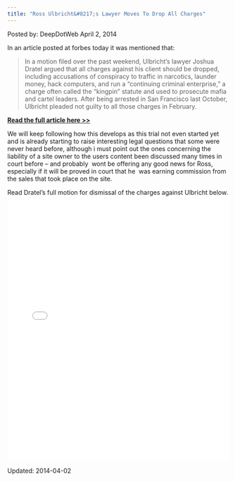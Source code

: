 ```yaml
---
title: "Ross Ulbricht&#8217;s Lawyer Moves To Drop All Charges"
---
```


Posted by: DeepDotWeb
<span>April 2, 2014</span>

<p>In an article posted at forbes today it was mentioned that:</p>
<blockquote><p>In a motion filed over the past weekend, Ulbricht’s lawyer Joshua Dratel argued that all charges against his client should be dropped, including accusations of conspiracy to traffic in narcotics, launder money, hack computers, and run a “continuing criminal enterprise,” a charge often called the “kingpin” statute and used to prosecute mafia and cartel leaders. After being arrested in San Francisco last October, Ulbricht pleaded not guilty to all those charges in February.</p></blockquote>
<p><strong><a href="http://www.forbes.com/sites/andygreenberg/2014/04/01/alleged-silk-road-creators-lawyer-denies-bitcoin-is-monetary-instrument-moves-to-drop-all-charges/" target="_blank">Read the full article here &gt;&gt;</a></strong></p>
<p>We will keep following how this develops as this trial not even started yet and is already starting to raise interesting legal questions that some were never heard before, although i must point out the ones concerning the liability of a site owner to the users content been discussed many times in court before &#8211; and probably  wont be offering any good news for Ross, especially if it will be proved in court that he  was earning commission from the sales that took place on the site.</p>
<p>Read Dratel’s full motion for dismissal of the charges against Ulbricht below.<br />
<iframe id="doc_1771" src="//www.scribd.com/embeds/215745393/content?start_page=1&amp;view_mode=scroll&amp;show_recommendations=true" height="600" width="100%" frameborder="0" scrolling="no" data-auto-height="false" data-aspect-ratio="undefined"></iframe></p>

Updated: 2014-04-02
    
